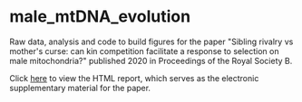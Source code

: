 # male_mtDNA_evolution
Raw data, analysis and code to build figures for the paper "Sibling rivalry vs mother's curse: can kin competition facilitate a response to selection on male mitochondria?" published 2020 in Proceedings of the Royal Society B. 

Click [here](https://tomkeaney.github.io/male_mtDNA_evolution/) to view the HTML report, which serves as the electronic supplementary material for the paper.
